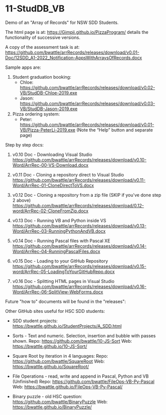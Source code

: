 # 11-StudDB_VB
Demo of an "Array of Records" for NSW SDD Students.

The html page is at: https://Gimpii.github.io/PizzaProgram/ details the functionality of successive versions.

A copy of the assessment task is at: https://github.com/bwattle/arrRecords/releases/download/v0.01-Doc/12SDD_A1-2022_Notification-AppsWithArraysOfRecords.docx


Sample apps are:
1. Student graduation booking:
	* Chloe: https://github.com/bwattle/arrRecords/releases/download/v0.02-VB/StudDB-Chloe-2019.exe
	* Jason: https://github.com/bwattle/arrRecords/releases/download/v0.03-VB/StudDB-Jason-2019.exe
2. Pizza ordering system:
	* Peter: https://github.com/bwattle/arrRecords/releases/download/v0.01-VB/Pizza-PeterLi-2019.exe (Note the “Help” button and separate page)



Step by step docs:
1. v0.10 Doc - Downloading Visual Studio
https://github.com/bwattle/arrRecords/releases/download/v0.10-Word/ArrRec-00-VS-Download.docx

2. v0.11 Doc - Cloning a repository direct to Visual Studio
https://github.com/bwattle/arrRecords/releases/download/v0.11-Word/ArrRec-01-CloneDirectToVS.docx
  
3. v0.12 Doc - Cloning a repository from a zip file (SKIP if you've done step 2 above)
https://github.com/bwattle/arrRecords/releases/download/0.12-word/ArrRec-02-CloneFromZip.docx
 
4.  v0.13 Doc - Running VB and Python inside VS
https://github.com/bwattle/arrRecords/releases/download/v0.13-Word/ArrRec-03-RunningPythonAndVB.docx

5.  v0.14 Doc - Running Pascal files with Pascal XE
https://github.com/bwattle/arrRecords/releases/download/v0.14-Word/ArrRec-04-RunningPascalFiles.docx

6.  v0.15 Doc - Loading to your GitHub Repository
https://github.com/bwattle/arrRecords/releases/download/v0.15-word/ArrRec-05-LoadingToYourGitHubRepo.docx

7.  v0.16 Doc - Splitting HTML pages in Visual Studio
https://github.com/bwattle/arrRecords/releases/download/v0.16-Word/ArrRec-06-SplitView-WebForms.docx

Future "how to" documents will be found in the "releases":

 

Other GitHub sites useful for HSC SDD students:

* SDD student projects: https://bwattle.github.io/StudentProjects/A_SDD.html
	
* Sorts - Text and numeric. Selection, insertion and bubble with passes shown. Repo: https://github.com/bwattle/10-JS-Sort Web: https://bwattle.github.io/10-JS-Sort/

* Square Root by iteration in 4 languages: Repo: https://github.com/bwattle/SquareRoot Web: https://bwattle.github.io/SquareRoot/

* File Operations - read, write and append in Pascal, Python and VB (Unfinished) Repo: https://github.com/bwattle/FileOps-VB-Py-Pascal Web: https://bwattle.github.io/FileOps-VB-Py-Pascal/

* Binary puzzle - old HSC question: https://github.com/bwattle/BinaryPuzzle Web: https://bwattle.github.io/BinaryPuzzle/

